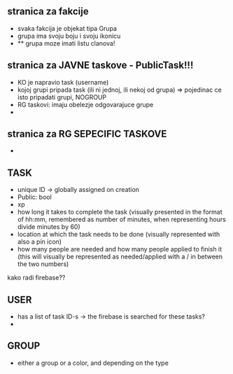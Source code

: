 ## stranica za fakcije

- svaka fakcija je objekat tipa Grupa
- grupa ima svoju boju i svoju ikonicu
- ** grupa moze imati listu clanova!


## stranica za JAVNE taskove - PublicTask!!!

- KO je napravio task (username)
- kojoj grupi pripada task (ili ni jednoj, ili nekoj od grupa) => pojedinac ce isto pripadati grupi, NOGROUP
- RG taskovi: imaju obelezje odgovarajuce grupe
- 

## stranica za RG SEPECIFIC TASKOVE

- 


## TASK
- unique ID -> globally assigned on creation
- Public: bool
- xp 
- how long it takes to complete the task (visually presented in the format of hh:mm, remembered as number of minutes, when representing hours divide minutes by 60)
- location at which the task needs to be done (visually represented with also a pin icon)
- how many people are needed and how many people applied to finish it (this will visually be represented as needed/applied with a / in between the two numbers)

kako radi firebase??

## USER
- has a list of task ID-s -> the firebase is searched for these tasks?
- 


## GROUP
- either a group or a color, and depending on the type 